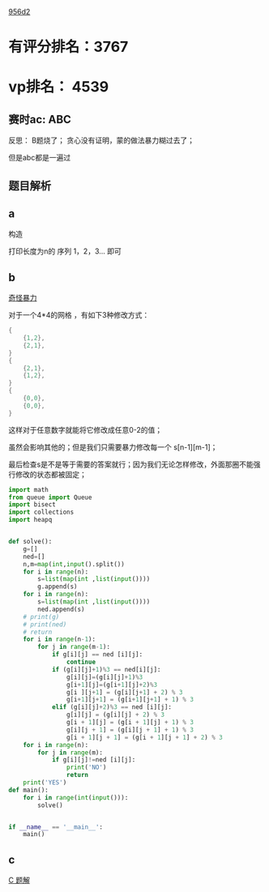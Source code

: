 [956d2](https://codeforces.com/contest/1983/standings)

# 有评分排名：3767 

# vp排名： 4539

## 赛时ac: ABC

反思： B题烧了； 贪心没有证明，蒙的做法暴力糊过去了；

但是abc都是一遍过

## 题目解析

## a

构造

打印长度为n的 序列 1，2，3... 即可

## b

[奇怪暴力](https://codeforces.com/contest/1983/problem/B)

对于一个4*4的网格 ，有如下3种修改方式：

```cpp
{
    {1,2},
    {2,1},
}
{
    {2,1},
    {1,2},
}
{
    {0,0},
    {0,0},
}

```

这样对于任意数字就能将它修改成任意0-2的值；

虽然会影响其他的；但是我们只需要暴力修改每一个 s[n-1][m-1]；

最后检查s是不是等于需要的答案就行；因为我们无论怎样修改，外面那圈不能强行修改的状态都被固定；

```python
import math
from queue import Queue
import bisect
import collections
import heapq


def solve():
    g=[]
    ned=[]
    n,m=map(int,input().split())
    for i in range(n):
        s=list(map(int ,list(input())))
        g.append(s)
    for i in range(n):
        s=list(map(int ,list(input())))
        ned.append(s)
    # print(g)
    # print(ned)
    # return
    for i in range(n-1):
        for j in range(m-1):
            if g[i][j] == ned [i][j]:
                continue
            if (g[i][j]+1)%3 == ned[i][j]:
                g[i][j]=(g[i][j]+1)%3
                g[i+1][j]=(g[i+1][j]+2)%3
                g[i ][j+1] = (g[i][j+1] + 2) % 3
                g[i+1][j+1] = (g[i+1][j+1] + 1) % 3
            elif (g[i][j]+2)%3 == ned [i][j]:
                g[i][j] = (g[i][j] + 2) % 3
                g[i + 1][j] = (g[i + 1][j] + 1) % 3
                g[i][j + 1] = (g[i][j + 1] + 1) % 3
                g[i + 1][j + 1] = (g[i + 1][j + 1] + 2) % 3
    for i in range(n):
        for j in range(m):
            if g[i][j]!=ned [i][j]:
                print('NO')
                return
    print('YES')
def main():
    for i in range(int(input())):
        solve()


if __name__ == '__main__':
    main()

```


## c

[C 题解](https://github.com/Z-Es-0/Basic-Algorithm-Notes/blob/main/24%E6%9A%91%E5%81%87%E9%9B%86%E8%AE%AD/%E6%9A%91%E5%81%87/7-26.md)